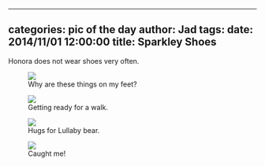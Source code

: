 
---
categories: pic of the day
author: Jad
tags: 
date: 2014/11/01 12:00:00
title: Sparkley Shoes
---
<p>Honora does not wear shoes very often.</p>
<figure>
<img src="/img/2014/11/01/img_20141101_092920160_medium.jpg" />
<figcaption>Why are these things on my feet?</figcaption>
</figure>

<figure>
<img src="/img/2014/11/01/img_20141101_092551021_medium.jpg" />
<figcaption>Getting ready for a walk.</figcaption>
</figure>

<figure>
<img src="/img/2014/11/01/img_20141101_144008489_medium.jpg" />
<figcaption>Hugs for Lullaby bear.</figcaption>
</figure>

<figure>
<img src="/img/2014/11/01/img_20141101_152814034_medium.jpg" />
<figcaption>Caught me!</figcaption>
</figure>

